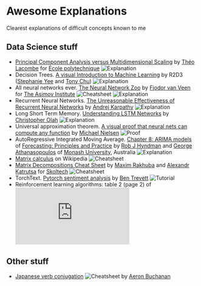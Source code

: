 # Awesome Explanations
Clearest explanations of difficult concepts known to me

## Data Science stuff

* [Principal Component Analysis versus Multidimensional Scaling](https://tlacombe.github.io/teaching/notesCoursINF556/cours1.pdf) by [Théo Lacombe](https://tlacombe.github.io/) for [École polytechnique](https://www.polytechnique.edu/) ![Explanation](https://img.shields.io/badge/-explanation-brightgreen)
* Decision Trees. [A visual Introduction to Machine Learning](http://www.r2d3.us/visual-intro-to-machine-learning-part-1/) by R2D3 ([Stephanie Yee](https://stephanie-yee.com/) and [Tony Chu](https://tonyhschu.ca/)) ![Explanation](https://img.shields.io/badge/-explanation-brightgreen)
* All neural networks ever. [The Neural Network Zoo](https://www.asimovinstitute.org/neural-network-zoo/) by [Fjodor van Veen](https://www.asimovinstitute.org/author/fjodorvanveen/) for [The Asimov Institute](https://www.asimovinstitute.org/) ![Cheatsheet](https://img.shields.io/badge/-cheatsheet-red) ![Explanation](https://img.shields.io/badge/-explanation-brightgreen)
* Recurrent Neural Networks. [The Unreasonable Effectiveness of Recurrent Neural Networks](https://karpathy.github.io/2015/05/21/rnn-effectiveness/) by [Andrej Karpathy](http://karpathy.github.io/) ![Explanation](https://img.shields.io/badge/-explanation-brightgreen)
* Long Short Term Memory. [Understanding LSTM Networks](https://colah.github.io/posts/2015-08-Understanding-LSTMs/) by [Christopher Olah](https://colah.github.io/) ![Explanation](https://img.shields.io/badge/-explanation-brightgreen)
*  Universal approximation theorem. [A visual proof that neural nets can compute any function](http://neuralnetworksanddeeplearning.com/chap4.html) by [Michael Nielsen](http://michaelnielsen.org/) ![Proof](https://img.shields.io/badge/-proof-blue)
* AutoRegressive Integrated Moving Average. [Chapter 8: ARIMA models](https://otexts.com/fpp2/arima.html) of [Forecasting: Principles and Practice](https://otexts.com/fpp2/) by [Rob J Hyndman](https://robjhyndman.com) and [George Athanasopoulos](https://research.monash.edu/en/persons/george-athanasopoulos) of [Monash University](http://monash.edu), Australia ![Explanation](https://img.shields.io/badge/-explanation-brightgreen)
* [Matrix calculus](https://en.wikipedia.org/wiki/Matrix_calculus) on Wikipedia ![Cheatsheet](https://img.shields.io/badge/-cheatsheet-red)
* [Matrix Decompositions Cheat Sheet](https://github.com/oseledets/nla2018/blob/master/decompositions.pdf) by [Maxim Rakhuba](https://github.com/rakhuba) and [Alexandr Katrutsa](https://github.com/amkatrutsa) for [Skoltech](https://skoltech.ru) ![Cheatsheet](https://img.shields.io/badge/-cheatsheet-red)
* TorchText. [Pytorch sentiment analysis](https://github.com/bentrevett/pytorch-sentiment-analysis/) by [Ben Trevett](https://github.com/bentrevett) ![Tutorial](https://img.shields.io/badge/-tutorial-violet)
* Reinforcement learning algorithms: table 2 (page 2) of ![OpenSpiel: A Framework for Reinforcement Learning in Games](https://arxiv.org/pdf/1908.09453.pdf)

## Other stuff

* [Japanese verb conjugation](https://en.wikipedia.org/wiki/File:AMB_Japanese_Verbs.pdf) ![Cheatsheet](https://img.shields.io/badge/-cheatsheet-red) by [Aeron Buchanan](http://aeronbuchanan.com)

<!--stackedit_data:
eyJoaXN0b3J5IjpbMTI5NjAyNzM3NSwxMzU2NjU1NiwtMTY0OT
k3NDM4MiwxNDQ3NjIxMjY2LC05ODEyMjU4ODUsNzQzMzU4NTAw
LDg2ODIwOTIxMyw0MjcxOTExMDksLTE5MTAxNTkzOF19
-->
